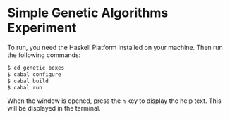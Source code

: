 Simple Genetic Algorithms Experiment
====================================

To run, you need the Haskell Platform installed on your machine. Then run the
following commands:

```bash
$ cd genetic-boxes
$ cabal configure
$ cabal build
$ cabal run
```

When the window is opened, press the `h` key to display the help text. This
will be displayed in the terminal.
